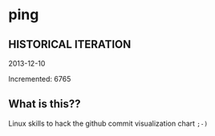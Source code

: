 # ping

## HISTORICAL ITERATION
2013-12-10

Incremented: 6765

## What is this?? 
Linux skills to hack the github commit visualization chart `;-)`
